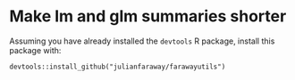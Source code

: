 # Make lm and glm summaries shorter

Assuming you have already installed the  `devtools` R package, install this package with:

```
devtools::install_github("julianfaraway/farawayutils")
```
